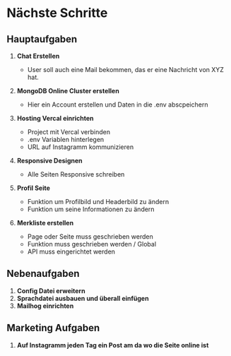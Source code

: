 # Nächste Schritte

## Hauptaufgaben

1. **Chat Erstellen**

   - User soll auch eine Mail bekommen, das er eine Nachricht von XYZ hat.

2. **MongoDB Online Cluster erstellen**

   - Hier ein Account erstellen und Daten in die .env abscpeichern

3. **Hosting Vercal einrichten**

   - Project mit Vercal verbinden
   - .env Variablen hinterlegen
   - URL auf Instagramm kommunizieren

4. **Responsive Designen**

   - Alle Seiten Responsive schreiben

5. **Profil Seite**

   - Funktion um Profilbild und Headerbild zu ändern
   - Funktion um seine Informationen zu ändern

6. **Merkliste erstellen**

   - Page oder Seite muss geschrieben werden
   - Funktion muss geschrieben werden / Global
   - API muss eingerichtet werden

## Nebenaufgaben

1. **Config Datei erweitern**
2. **Sprachdatei ausbauen und überall einfügen**
3. **Mailhog einrichten**

## Marketing Aufgaben

1. **Auf Instagramm jeden Tag ein Post am da wo die Seite online ist**
